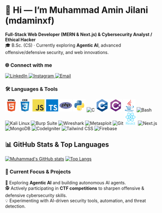 # 👋 Hi — I’m Muhammad Amin Jilani (mdaminxf)

**Full-Stack Web Developer (MERN & Next.js) & Cybersecurity Analyst / Ethical Hacker**  
🎓 B.Sc. (CS) · Currently exploring **Agentic AI**, advanced offensive/defensive security, and web innovations.


<p>
</p>
<p></p>
<p></p>
<p></p>

<h3 align="left">🌐 Connect with me</h3>
<p align="left">
  <a href="https://linkedin.com/in/nitindew" target="_blank">
    <img src="https://img.shields.io/badge/LinkedIn-0077B5?style=for-the-badge&logo=linkedin&logoColor=white" alt="LinkedIn"/>
  </a>
  <a href="https://instagram.com/sudo.zen" target="_blank">
    <img src="https://img.shields.io/badge/Instagram-E4405F?style=for-the-badge&logo=instagram&logoColor=white" alt="Instagram"/>
  </a>
  <a href="mailto:mdaminjilani313@gmail.com" target="_blank">
    <img src="https://img.shields.io/badge/Email-D14836?style=for-the-badge&logo=gmail&logoColor=white" alt="Email"/>
  </a>
</p>


<p></p>
<p></p>
<p></p>

<h3 align="left">🛠️ Languages & Tools</h3>

<p align="left">
  <img src="https://raw.githubusercontent.com/devicons/devicon/master/icons/html5/html5-original-wordmark.svg" alt="HTML5" width="40" height="40"/> 
  <img src="https://raw.githubusercontent.com/devicons/devicon/master/icons/css3/css3-original-wordmark.svg" alt="CSS3" width="40" height="40"/> 
  <img src="https://raw.githubusercontent.com/devicons/devicon/master/icons/javascript/javascript-original.svg" alt="JavaScript" width="40" height="40"/> 
  <img src="https://raw.githubusercontent.com/devicons/devicon/master/icons/typescript/typescript-original.svg" alt="TypeScript" width="40" height="40"/> 
  <img src="https://raw.githubusercontent.com/devicons/devicon/master/icons/php/php-original.svg" alt="PHP" width="40" height="40"/> 
  <img src="https://raw.githubusercontent.com/devicons/devicon/master/icons/python/python-original.svg" alt="Python" width="40" height="40"/> 
  <img src="https://cdn.worldvectorlogo.com/logos/c-1.svg" alt="C" width="40" height="40"/> 
  <img src="https://raw.githubusercontent.com/devicons/devicon/master/icons/cplusplus/cplusplus-original.svg" alt="C++" width="40" height="40"/> 
  <img src="https://raw.githubusercontent.com/devicons/devicon/master/icons/csharp/csharp-original.svg" alt="C#" width="40" height="40"/> 
  <img src="https://raw.githubusercontent.com/devicons/devicon/master/icons/java/java-original.svg" alt="Java" width="40" height="40"/> 
  <img src="https://cdn.worldvectorlogo.com/logos/bash-2.svg" alt="Bash" width="40" height="40"/> 

  
  <img src="https://cdn.worldvectorlogo.com/logos/kali-1.svg" alt="Kali Linux" width="60" height="60"/> 
  <img src="https://th.bing.com/th/id/OIP.2G_s9unih8IKXSI00hfedQAAAA?w=162&h=180&c=7&r=0&o=7&pid=1.7&rm=3" alt="Burp Suite" width="40" height="40"/> 
  <img src="https://th.bing.com/th/id/ODF.4bXTMJ7Y3pWeFd-qhCN_Og?w=32&h=32&qlt=90&pcl=fffffc&o=6&pid=1.2" alt="Wireshark" width="40" height="40"/> 
  <img src="https://dashboard.snapcraft.io/site_media/appmedia/2022/08/metasploit-framework-logo.svg.png" alt="Metasploit" width="40" height="40"/> 
  <img src="https://cdn.worldvectorlogo.com/logos/git-icon.svg" alt="Git" width="40" height="40"/> 
  <img src="https://raw.githubusercontent.com/devicons/devicon/master/icons/react/react-original-wordmark.svg" alt="React" width="40" height="40"/> 
  <img src="https://th.bing.com/th/id/ODF.MzoL3O4svOEyO-tUNCEcNA?w=32&h=32&qlt=90&pcl=fffffa&o=6&pid=1.2" alt="Next.js" width="40" height="40"/> 
  <img src="https://cdn.worldvectorlogo.com/logos/mongodb-icon-1-1.svg" alt="MongoDB" width="40" height="40"/> 
  <img src="https://cdn.worldvectorlogo.com/logos/codeigniter.svg" alt="CodeIgniter" width="40" height="40"/> 
  <img src="https://www.vectorlogo.zone/logos/tailwindcss/tailwindcss-icon.svg" alt="Tailwind CSS" width="40" height="40"/> 
  <img src="https://cdn.worldvectorlogo.com/logos/firebase-1.svg" alt="Firebase" width="40" height="40"/>
</p>

<p></p>
<p></p>
<p></p>


## 📊 GitHub Stats & Top Languages
[![Muhammad's GitHub stats](https://github-readme-stats.vercel.app/api?username=mdaminxf&show_icons=true&theme=dark&hide_border=true)](https://github.com/mdaminxf)
[![Top Langs](https://github-readme-stats.vercel.app/api/top-langs/?username=mdaminxf&layout=compact&theme=dark&hide_border=true&langs_count=8&card_width=450&card_height=2500)](https://github.com/mdaminxf)


<p></p>
<p></p>
<p></p>


<h3 align="left">📍 Current Focus & Projects</h3>

<p align="left">
  🚀 Exploring <strong>Agentic AI</strong> and building autonomous AI agents.<br/>
  🕵️ Actively participating in <strong>CTF competitions</strong> to sharpen offensive & defensive cybersecurity skills.<br/>
  💡 Experimenting with AI-driven security tools, automation, and threat detection.
</p>

<p></p>
<p></p>
